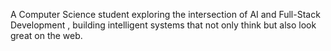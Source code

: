A Computer Science student exploring the intersection of AI and Full-Stack Development , building intelligent systems that not only think but also look great on the web.
